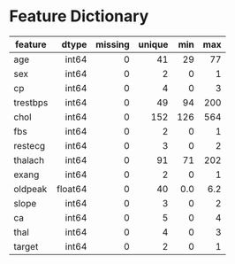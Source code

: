 # Feature Dictionary

| feature | dtype | missing | unique | min | max |
|---|---:|---:|---:|---:|---:|
| age | int64 | 0 | 41 | 29 | 77 |
| sex | int64 | 0 | 2 | 0 | 1 |
| cp | int64 | 0 | 4 | 0 | 3 |
| trestbps | int64 | 0 | 49 | 94 | 200 |
| chol | int64 | 0 | 152 | 126 | 564 |
| fbs | int64 | 0 | 2 | 0 | 1 |
| restecg | int64 | 0 | 3 | 0 | 2 |
| thalach | int64 | 0 | 91 | 71 | 202 |
| exang | int64 | 0 | 2 | 0 | 1 |
| oldpeak | float64 | 0 | 40 | 0.0 | 6.2 |
| slope | int64 | 0 | 3 | 0 | 2 |
| ca | int64 | 0 | 5 | 0 | 4 |
| thal | int64 | 0 | 4 | 0 | 3 |
| target | int64 | 0 | 2 | 0 | 1 |

